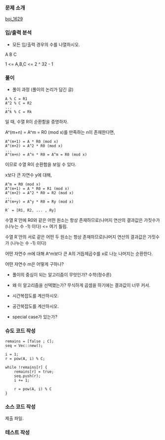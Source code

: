 ### 문제 소개
[boj_1629](https://www.acmicpc.net/problem/1629)

### 입/출력 분석
- 모든 입/출력 경우의 수를 나열하시오.

A B C

1 <= A,B,C <= 2 ^ 32 - 1

### 풀이
- 풀이 과정 (풀이의 논리가 담긴 글)
```
A % C = R1
A^2 % C = R2 
...
A^k % C = Rk
```
일 때, 수열 R이 순환함을 증명하자.

A^(m+n) = A^m = R0 (mod x)를 만족하는 n이 존재한다면,
```
A^(m+1) = A * R0 (mod x)
A^(m+2) = A^2 * R0 (mod x)
...
A^(m+n) = A^n * R0 = A^m = R0 (mod x)
```
이므로 수열 R이 순환함을 보일 수 있다.

x보다 큰 자연수 y에 대해,
```
A^m = R0 (mod x)
A^(m+1) = A * R0 = R1 (mod x)
A^(m+2) = A^2 * R0 = R2 (mod x)
...
A^(m+y) = A^y * R0 = Ry (mod x)

R` = [R1, R2, ... , Ry]
```
수열 R`안에 R0와 같은 어떤 원소는 항상 존재하므로(나머지 연산의 결과값은 가짓수가 (나누는 수 -1) 이다) <= 여기 틀림.

수열 R`안의 서로 같은 어떤 두 원소는 항상 존재하므로(나머지 연산의 결과값은 가짓수가 (나누는 수 -1) 이다)

어떤 자연수 m에 대해 A^m보다 큰 A의 거듭제곱수를 x로 나눈 나머지는 순환한다.

어떤 자연수 m은 어떻게 구하나?


- 풀이의 중심이 되는 알고리즘이 무엇인가?
수학(정수론)

- 왜 이 알고리즘을 선택했는가?
무식하게 곱셈을 하기에는 결과값이 너무 커서.

- 시간복잡도를 계산하시오.

- 공간복잡도를 계산하시오.

- special case가 있는가?

### 슈도 코드 작성
```
remains = [false ; C];
seq = Vec::new();

i = 1;
r = pow(A, i) % C;

while !remains[r] {
	remains[r] = true;
	seq.push(r);
	i += 1;

	r = pow(A, i) % C
}

```
### 소스 코드 작성
제출 파일.

### 테스트 작성
